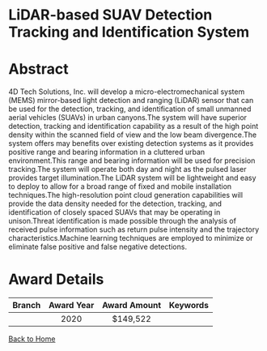 
LiDAR-based SUAV Detection Tracking and Identification System
=============================================================

# Abstract


4D Tech Solutions, Inc. will develop a micro-electromechanical system (MEMS) mirror-based light detection and ranging (LiDAR) sensor that can be used for the detection, tracking, and identification of small unmanned aerial vehicles (SUAVs) in urban canyons.The system will have superior detection, tracking and identification capability as a result of the high point density within the scanned field of view and the low beam divergence.The system offers may benefits over existing detection systems as it provides positive range and bearing information in a cluttered urban environment.This range and bearing information will be used for precision tracking.The system will operate both day and night as the pulsed laser provides target illumination.The LiDAR system will be lightweight and easy to deploy to allow for a broad range of fixed and mobile installation techniques.The high-resolution point cloud generation capabilities will provide the data density needed for the detection, tracking, and identification of closely spaced SUAVs that may be operating in unison.Threat identification is made possible through the analysis of received pulse information such as return pulse intensity and the trajectory characteristics.Machine learning techniques are employed to minimize or eliminate false positive and false negative detections.  

# Award Details

|Branch|Award Year|Award Amount|Keywords|
| :---: | :---: | :---: | :---: |
||2020|$149,522||
  
  


[Back to Home](https://github.com/chrischow/dod_sbir_awards/Reports/JT/#601)